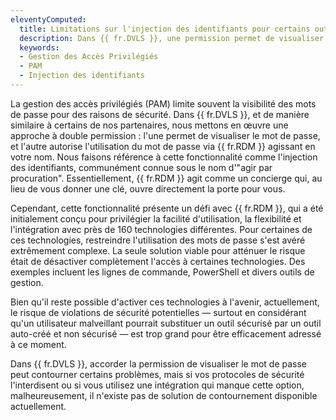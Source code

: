 ```yaml
---
eleventyComputed:
  title: Limitations sur l'injection des identifiants pour certains outils
  description: Dans {{ fr.DVLS }}, une permission permet de visualiser le mot de passe, et l'autre autorise l'utilisation du mot de passe via {{ fr.RDM }}.
  keywords:
  - Gestion des Accès Privilégiés
  - PAM
  - Injection des identifiants
---
```

La gestion des accès privilégiés (PAM) limite souvent la visibilité des mots de passe pour des raisons de sécurité. Dans {{ fr.DVLS }}, et de manière similaire à certains de nos partenaires, nous mettons en œuvre une approche à double permission : l'une permet de visualiser le mot de passe, et l'autre autorise l'utilisation du mot de passe via {{ fr.RDM }} agissant en votre nom. Nous faisons référence à cette fonctionnalité comme l'injection des identifiants, communément connue sous le nom d'"agir par procuration". Essentiellement, {{ fr.RDM }} agit comme un concierge qui, au lieu de vous donner une clé, ouvre directement la porte pour vous.

Cependant, cette fonctionnalité présente un défi avec {{ fr.RDM }}, qui a été initialement conçu pour privilégier la facilité d'utilisation, la flexibilité et l'intégration avec près de 160 technologies différentes. Pour certaines de ces technologies, restreindre l'utilisation des mots de passe s'est avéré extrêmement complexe. La seule solution viable pour atténuer le risque était de désactiver complètement l'accès à certaines technologies. Des exemples incluent les lignes de commande, PowerShell et divers outils de gestion.

Bien qu'il reste possible d'activer ces technologies à l'avenir, actuellement, le risque de violations de sécurité potentielles — surtout en considérant qu'un utilisateur malveillant pourrait substituer un outil sécurisé par un outil auto-créé et non sécurisé — est trop grand pour être efficacement adressé à ce moment.

Dans {{ fr.DVLS }}, accorder la permission de visualiser le mot de passe peut contourner certains problèmes, mais si vos protocoles de sécurité l'interdisent ou si vous utilisez une intégration qui manque cette option, malheureusement, il n'existe pas de solution de contournement disponible actuellement.
